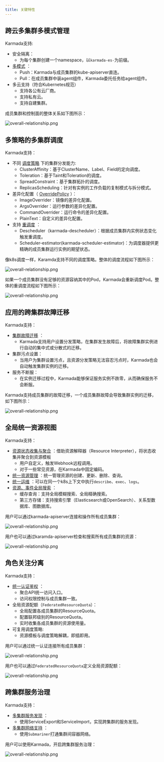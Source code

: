 ```yaml
---
title: 关键特性
---
```


## 跨云多集群多模式管理
Karmada支持:
* 安全隔离：
  * 为每个集群创建一个namespace，以`karmada-es-`为前缀。
* [多模式](https://karmada.io/zh/docs/userguide/clustermanager/cluster-registration) ：
  * Push：Karmada与成员集群的kube-apiserver直连。
  * Pull：在成员集群中装agent组件，Karmada委托任务给agent组件。
* 多云支持（符合Kubernetes规范）
  * 支持各公有云厂商。
  * 支持私有云。
  * 支持自建集群。
  
成员集群和控制面的整体关系如下图所示：

![overall-relationship.png](../resources/key-features/overall-relationship.png)

## 多策略的多集群调度
Karmada支持：
* 不同 [调度策略](https://karmada.io/zh/docs/userguide/scheduling/resource-propagating) 下的集群分发能力:
  * ClusterAffinity：基于ClusterName、Label、Field的定向调度。
  * Toleration：基于Taint和Toleration的调度。
  * SpreadConstraint：基于集群拓扑的调度。
  * ReplicasScheduling：针对有实例的工作负载的复制模式与拆分模式。
* 差异化配置（ [OverridePolicy](https://karmada.io/zh/docs/userguide/scheduling/override-policy) ）：
  * ImageOverrider：镜像的差异化配置。
  * ArgsOverrider：运行参数的差异化配置。
  * CommandOverrider：运行命令的差异化配置。
  * PlainText：自定义的差异化配置。
* 支持 [重调度](https://karmada.io/zh/docs/userguide/scheduling/descheduler) ：
  * Descheduler（karmada-descheduler）：根据成员集群内实例状态变化触发重调度。
  * Scheduler-estimator(karmada-scheduler-estimator)：为调度器提供更精确的成员集群运行实例的期望状态。

像k8s调度一样，Karamda支持不同的调度策略。整体的调度流程如下图所示：

![overall-relationship.png](../resources/key-features/overall-scheduling.png)

如果一个成员集群没有足够的资源容纳其中的Pod，Karmada会重新调度Pod。整体的重调度流程如下图所示：

![overall-relationship.png](../resources/key-features/overall-rescheduling.png)

## 应用的跨集群故障迁移
Karmada支持：
* [集群故障迁移](https://karmada.io/zh/docs/userguide/failover/) ：
  * Karmada支持用户设置分发策略，在集群发生故障后，将故障集群实例进行自动的集中式或分散式的迁移。
* 集群污点设置：
  * 当用户为集群设置污点，且资源分发策略无法容忍污点时，Karmada也会自动触发集群实例的迁移。
* 服务不断服：
  * 在实例迁移过程中，Karmada能够保证服务实例不跌零，从而确保服务不会断服。

Karmada支持成员集群的故障迁移，一个成员集群故障会导致集群实例的迁移，如下图所示：

![overall-relationship.png](../resources/key-features/cluster-failover.png)

## 全局统一资源视图
Karmada支持：
* [资源状态收集与聚合](https://karmada.io/zh/docs/userguide/globalview/customizing-resource-interpreter) ：借助资源解释器（Resource Interpreter），将状态收集并聚合到资源模板
  * 用户自定义，触发Webhook远程调用。
  * 对于一些常见资源，在Karmada中固定编码。
* [统一资源管理](https://karmada.io/zh/docs/userguide/globalview/aggregated-api-endpoint) ：统一管理资源的创建、更新、删除、查询。
* [统一运维](https://karmada.io/zh/docs/userguide/globalview/proxy-global-resource) ：可以在同一个k8s上下文中执行`describe`、`exec`、`logs`。
* [资源、事件全局搜索](https://karmada.io/zh/docs/tutorials/karmada-search/) ：
  * 缓存查询：支持全局模糊搜索、全局精确搜索。
  * 第三方存储：支持搜索引擎（Elasticsearch或OpenSearch）、关系型数据库、图数据库。

用户可以通过karmada-apiserver连接和操作所有成员集群：

![overall-relationship.png](../resources/key-features/unified-operation.png)

用户也可以通过karamda-apiserver检查和搜索所有成员集群的资源：

![overall-relationship.png](../resources/key-features/unified-resourcequota.png)


## 角色关注分离
Karmada支持：
* [统一认证鉴权](https://karmada.io/zh/docs/userguide/roleseparation/unifiedAuth) ：
  * 聚合API统一访问入口。
  * 访问权限控制与成员集群一致。
* 全局资源配额（`FederatedResourceQuota`）：
  * 全局配置各成员集群的ResourceQuota。
  * 配置联邦级别的ResourceQuota。
  * 实时收集各成员集群的资源使用量。
* 可复用调度策略:
  * 资源模板与调度策略解耦，即插即用。

用户可以通过统一认证连接所有成员集群：

![overall-relationship.png](../resources/key-features/unified-access.png)

用户也可以通过`FederatedResourceQuota`定义全局资源配额：

![overall-relationship.png](../resources/key-features/unified-resourcequota.png)

## 跨集群服务治理
Karmada支持：
* [多集群服务发现](https://karmada.io/zh/docs/userguide/service/multi-cluster-service) ：
  * 使用ServiceExport和ServiceImport，实现跨集群的服务发现。
* [多集群网络支持](https://karmada.io/zh/docs/userguide/network/working-with-submariner) ：
  * 使用`Submariner`打通集群间容器网络。

用户可以使用Karmada，开启跨集群服务治理：

![overall-relationship.png](../resources/key-features/service-governance.png)